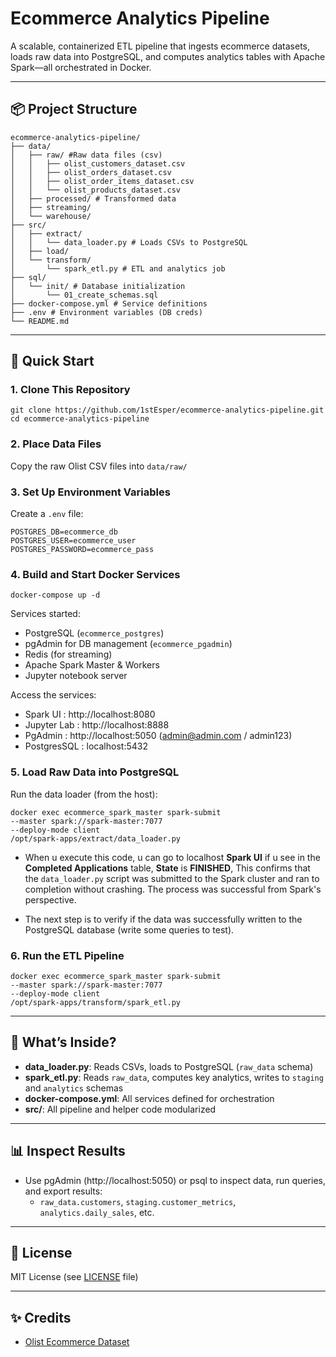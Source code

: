 # Ecommerce Analytics Pipeline

A scalable, containerized ETL pipeline that ingests ecommerce datasets, loads raw data into PostgreSQL, and computes analytics tables with Apache Spark—all orchestrated in Docker.

---

## 📦 Project Structure
```
ecommerce-analytics-pipeline/
├── data/ 
│   ├── raw/ #Raw data files (csv)
│   │   ├── olist_customers_dataset.csv
│   │   ├── olist_orders_dataset.csv
│   │   ├── olist_order_items_dataset.csv
│   │   └── olist_products_dataset.csv
│   ├── processed/ # Transformed data
│   ├── streaming/
│   └── warehouse/
├── src/
│   ├── extract/
│   │   └── data_loader.py # Loads CSVs to PostgreSQL 
│   ├── load/
│   └── transform/
│       └── spark_etl.py # ETL and analytics job
├── sql/
│   └── init/ # Database initialization
│       └── 01_create_schemas.sql 
├── docker-compose.yml # Service definitions
├── .env # Environment variables (DB creds)
└── README.md
```

---

## 🚀 Quick Start

### 1. Clone This Repository

```
git clone https://github.com/1stEsper/ecommerce-analytics-pipeline.git
cd ecommerce-analytics-pipeline
```

### 2. Place Data Files

Copy the raw Olist CSV files into `data/raw/`

### 3. Set Up Environment Variables

Create a `.env` file:
```
POSTGRES_DB=ecommerce_db
POSTGRES_USER=ecommerce_user
POSTGRES_PASSWORD=ecommerce_pass
```

### 4. Build and Start Docker Services
```
docker-compose up -d
```


Services started:
- PostgreSQL (`ecommerce_postgres`)
- pgAdmin for DB management (`ecommerce_pgadmin`)
- Redis (for streaming)
- Apache Spark Master & Workers
- Jupyter notebook server

Access the services: 
- Spark UI : http://localhost:8080
- Jupyter Lab : http://localhost:8888 
- PgAdmin : http://localhost:5050 (admin@admin.com / admin123)
- PostgresSQL : localhost:5432


### 5. Load Raw Data into PostgreSQL

Run the data loader (from the host):
```
docker exec ecommerce_spark_master spark-submit
--master spark://spark-master:7077
--deploy-mode client
/opt/spark-apps/extract/data_loader.py
```
- When u execute this code, u can go to localhost **Spark UI** if u see in the **Completed Applications** table, **State** is **FINISHED**, This confirms that the `data_loader.py` script was submitted to the Spark cluster and ran to completion without crashing. The process was successful from Spark's perspective.

- The next step is to verify if the data was successfully written to the PostgreSQL database (write some queries to test).

### 6. Run the ETL Pipeline
```
docker exec ecommerce_spark_master spark-submit
--master spark://spark-master:7077
--deploy-mode client
/opt/spark-apps/transform/spark_etl.py
```

---

## 🧩 What’s Inside?

- **data_loader.py**: Reads CSVs, loads to PostgreSQL (`raw_data` schema)
- **spark_etl.py**: Reads `raw_data`, computes key analytics, writes to `staging` and `analytics` schemas
- **docker-compose.yml**: All services defined for orchestration
- **src/**: All pipeline and helper code modularized

---

## 📊 Inspect Results

- Use pgAdmin (http://localhost:5050) or psql to inspect data, run queries, and export results:
  - `raw_data.customers`, `staging.customer_metrics`, `analytics.daily_sales`, etc.

---

## 📝 License

MIT License (see [LICENSE](LICENSE) file)

---

## ✨ Credits

- [Olist Ecommerce Dataset](https://www.kaggle.com/datasets/olistbr/brazilian-ecommerce)
